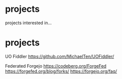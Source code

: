 # projects
projects interested in... 

# projects

UO Fiddler
https://github.com/MichaelTen/UOFiddler/ 

Federated Forgejo
https://codeberg.org/ForgeFed
https://forgefed.org/blog/forks/
https://forgejo.org/faq/


